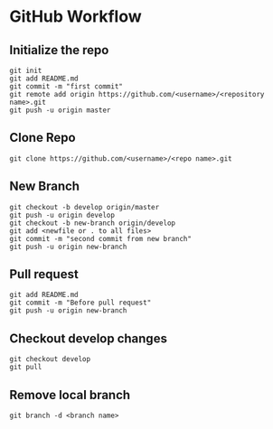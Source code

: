 # GitHub Workflow

## Initialize the repo

```shell
git init
git add README.md
git commit -m "first commit"
git remote add origin https://github.com/<username>/<repository name>.git
git push -u origin master
```

## Clone Repo

```shell
git clone https://github.com/<username>/<repo name>.git
```

## New Branch

```shell
git checkout -b develop origin/master
git push -u origin develop
git checkout -b new-branch origin/develop
git add <newfile or . to all files>
git commit -m "second commit from new branch"
git push -u origin new-branch
```

## Pull request

```shell
git add README.md
git commit -m "Before pull request"
git push -u origin new-branch
```

## Checkout develop changes

```shell
git checkout develop
git pull
```

## Remove local branch

```shell
git branch -d <branch name>
```

